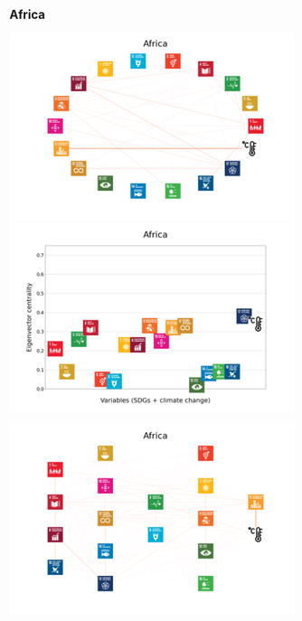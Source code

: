 ## Africa

<img src="Africa_circular_network_logos.png">
<img src="Africa_eigenvector_centrality.png">
<br>
<br>
<img src="Africa_multipartite_network_logos_cluster.png">
